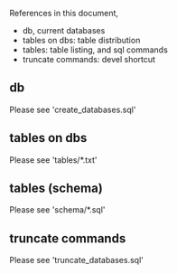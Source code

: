 References in this document,

- db, current databases
- tables on dbs: table distribution
- tables: table listing, and sql commands
- truncate commands: devel shortcut

db
--------------------------------

Please see 'create_databases.sql'

tables on dbs
--------------------------------

Please see 'tables/*.txt'

tables (schema)
--------------------------------

Please see 'schema/*.sql'

truncate commands
--------------------------------

Please see 'truncate_databases.sql'

